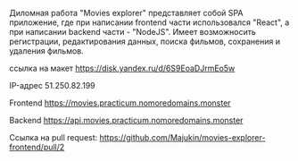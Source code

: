 Диломная работа "Movies explorer" представляет собой SPA приложение, где при написании frontend части использовался "React", а при написании backend части - "NodeJS". Имеет возможносить регистрации, редактирования данных, поиска фильмов, сохранения и удаления фильмов.

ссылка на макет https://disk.yandex.ru/d/6S9EoaDJrmEo5w

IP-адрес 51.250.82.199

Frontend https://movies.practicum.nomoredomains.monster

Backend https://api.movies.practicum.nomoredomains.monster

Ссылка на pull request: https://github.com/Majukin/movies-explorer-frontend/pull/2


